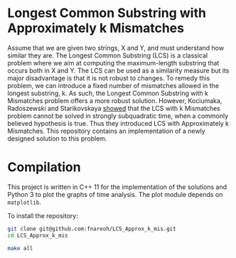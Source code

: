 Longest Common Substring with Approximately k Mismatches
===================================

Assume that we are given two strings, X and Y, and must understand how similar they are. The Longest Common Substring (LCS) is a classical problem where we aim at computing the maximum-length substring that occurs both in X and Y. The LCS can be used as a similarity measure but its major disadvantage is that it is not robust to changes. To remedy this problem, we can introduce a fixed number of mismatches allowed in the longest substring, k. As such, the Longest Common Substring with k Mismatches problem offers a more robust solution. However, Kociumaka, Radoszewski and Starikovskaya [showed](https://arxiv.org/abs/1712.08573) that the LCS with k Mismatches problem cannot be solved in strongly subquadratic time, when a commonly believed hypothesis is true. Thus they introduced LCS with Approximately k Mismatches. This repository contains an implementation of a newly designed solution to this problem.

Compilation
===================================

This project is written in C++ 11 for the implementation of the solutions and Python 3 to plot the graphs of time analysis. The plot module depends on `matplotlib`.

To install the repository:

```sh
git clone git@github.com:fnareoh/LCS_Approx_k_mis.git
cd LCS_Approx_k_mis
```
```sh
make all
```
